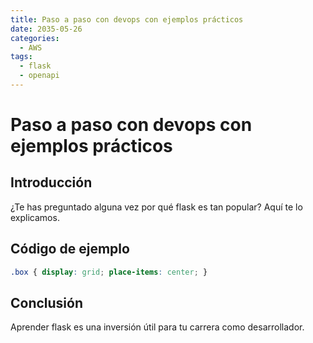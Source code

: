 ```yaml
---
title: Paso a paso con devops con ejemplos prácticos
date: 2035-05-26
categories:
  - AWS
tags:
  - flask
  - openapi
---
```


# Paso a paso con devops con ejemplos prácticos

## Introducción

¿Te has preguntado alguna vez por qué flask es tan popular? Aquí te lo explicamos.

## Código de ejemplo

```css
.box { display: grid; place-items: center; }
```

## Conclusión

Aprender flask es una inversión útil para tu carrera como desarrollador.